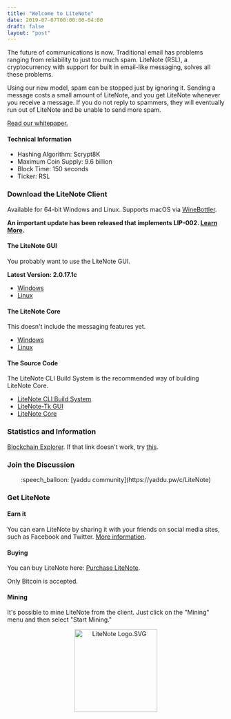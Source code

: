 ```yaml
---
title: "Welcome to LiteNote"
date: 2019-07-07T00:00:00-04:00
draft: false
layout: "post"
---
```


The future of communications is now. Traditional email has problems ranging from reliability to just too much spam.
LiteNote (RSL), a cryptocurrency with support for built in email-like messaging, solves all these problems.

Using our new model, spam can be stopped just by ignoring it. Sending a message costs a small amount of LiteNote,
and you get LiteNote whenever you receive a message. If you do not reply to spammers, they will eventually run out
of LiteNote and be unable to send more spam.

[Read our whitepaper.](/whitepaper)

#### Technical Information

* Hashing Algorithm: Scrypt8K
* Maximum Coin Supply: 9.6 billion
* Block Time: 150 seconds
* Ticker: RSL

### Download the LiteNote Client

Available for 64-bit Windows and Linux. Supports macOS via [WineBottler](http://winebottler.kronenberg.org/).

**An important update has been released that implements LIP-002. [Learn More](https://github.com/LiteNoteProject/LiteNote/issues/1).**

#### The LiteNote GUI

You probably want to use the LiteNote GUI.

**Latest Version: 2.0.17.1c**

* [Windows](https://github.com/LiteNoteProject/litenote-tk/releases/download/2.0.17.1c/litenote-full-win64.zip)
* [Linux](https://github.com/LiteNoteProject/litenote-tk/releases/download/2.0.17.1c/litenote-full-linux64.tar.gz)

#### The LiteNote Core

This doesn't include the messaging features yet.

* [Windows](https://github.com/LiteNoteProject/litenote-builds/releases/download/0.17.1b/litenote-core-win64.zip)
* [Linux](https://github.com/LiteNoteProject/litenote-builds/releases/download/0.17.1b/litenote-core-linux64.tar.gz)

#### The Source Code

The LiteNote CLI Build System is the recommended way of building LiteNote Core.

* [LiteNote CLI Build System](https://github.com/LiteNoteProject/litenote-builds)
* [LiteNote-Tk GUI](https://github.com/LiteNoteProject/litenote-tk)
* [LiteNote Core](https://github.com/LiteNoteProject/litenote)

### Statistics and Information

[Blockchain Explorer](https://explorelitenote.serveo.net). If that link doesn't work, try [this](http://45.79.78.155:4502).
  
### Join the Discussion

<center>
:speech_balloon: [yaddu community](https://yaddu.pw/c/LiteNote)
</center>

### Get LiteNote

#### Earn it

You can earn LiteNote by sharing it with your friends on social media sites,
such as Facebook and Twitter. [More information](https://yaddu.pw/c/LiteNote/post/1562691469903.c456c144).

#### Buying

You can buy LiteNote here: [Purchase LiteNote](https://buylitenote.serveo.net).

Only Bitcoin is accepted.

#### Mining

It's possible to mine LiteNote from the client. Just click on the "Mining" menu and then select
"Start Mining."

<center>
<img alt="LiteNote Logo.SVG" src="/logo.svg" width="192" height="192">
</center>
